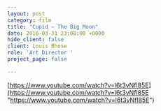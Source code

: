 ```yaml
---
layout: post
category: film
title: "Cupid — The Big Moon"
date: 2016-03-31 23:00:00 +0000
hide_client: false
client: Louis Bhose
role: 'Art Director '
project_page: false

---
```

[https://www.youtube.com/watch?v=l6t3vNfl85E](https://www.youtube.com/watch?v=l6t3vNfl85E "https://www.youtube.com/watch?v=l6t3vNfl85E")